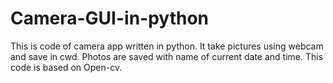 # Camera-GUI-in-python
This is code of camera app written in python. It take pictures using webcam and save in cwd. Photos are saved with name of current date and time.
This code is based on Open-cv.
